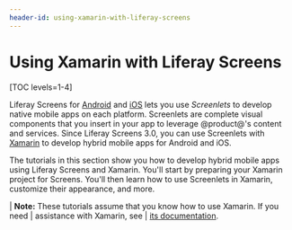 ```yaml
---
header-id: using-xamarin-with-liferay-screens
---
```


# Using Xamarin with Liferay Screens

[TOC levels=1-4]

Liferay Screens for 
[Android](/docs/7-1/tutorials/-/knowledge_base/t/android-apps-with-liferay-screens) 
and 
[iOS](/docs/7-1/tutorials/-/knowledge_base/t/ios-apps-with-liferay-screens) 
lets you use *Screenlets* to develop native mobile apps on each platform. 
Screenlets are complete visual components that you insert in your app to 
leverage @product@'s content and services. Since Liferay Screens 3.0, you can 
use Screenlets with 
[Xamarin](https://www.xamarin.com/) 
to develop hybrid mobile apps for Android and iOS. 

The tutorials in this section show you how to develop hybrid mobile apps using 
Liferay Screens and Xamarin. You'll start by preparing your Xamarin project for 
Screens. You'll then learn how to use Screenlets in Xamarin, customize their 
appearance, and more. 

| **Note:** These tutorials assume that you know how to use Xamarin. If you need
| assistance with Xamarin, see
| [its documentation](https://developer.xamarin.com/).
